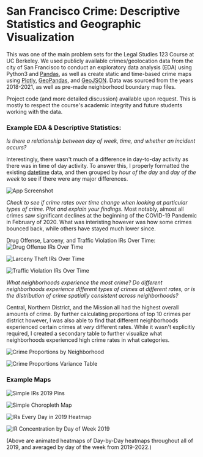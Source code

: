 
# San Francisco Crime: Descriptive Statistics and Geographic Visualization


This was one of the main problem sets for the Legal Studies 123 Course at UC Berkeley. We used publicly available crimes/geolocation data from the city of San Francisco to conduct an exploratory 
data analysis (EDA) using Python3 and [Pandas](https://pandas.pydata.org/pandas-docs/stable/user_guide/index.html#user-guide), as well as create static and time-based crime maps using [Plotly](https://plotly.com/python/), [GeoPandas](https://geopandas.org/en/stable/docs/reference/api/geopandas.GeoDataFrame.html#geopandas.GeoDataFrame), and [GeoJSON](https://geojson.org/). Data was sourced 
from the years 2018-2021, as well as pre-made neighborhood boundary map files.

Project code (and more detailed discussion) available upon request. This is mostly to respect the course's 
academic integrity and future students working with the data.


### Example EDA & Descriptive Statistics: 
*Is there a relationship between day of week, time, and whether an incident occurs?*

Interestingly, there wasn't much of a difference in day-to-day 
activity as there was in time of day activity. To answer this, 
I properly formatted the existing [datetime](https://pandas.pydata.org/docs/reference/api/pandas.to_datetime.html) data, 
and then grouped by *hour of the day* and *day of the week* to see if there were any major differences. 

![App Screenshot](https://github.com/kch0p/Legal-Studies-123-Problem-Set-1/blob/main/readme_files/images/hour_of_day_chart.png)



*Check to see if crime rates over time change when looking at particular types of crime. Plot and explain your findings.*
Most notably, almost all crimes saw significant declines at the beginning of the COVID-19 Pandemic in February of 2020. What was interisting however
was how some crimes bounced back, while others have stayed much lower since. 

Drug Offense, Larceny, and Traffic Violation IRs Over Time:
![Drug Offense IRs Over Time](https://github.com/kch0p/Legal-Studies-123-Problem-Set-1/blob/main/readme_files/images/drug_offenses_over_time.png)

![Larceny Theft IRs Over Time](https://github.com/kch0p/Legal-Studies-123-Problem-Set-1/blob/main/readme_files/images/larceny_theft_over_time.png)

![Traffic Violation IRs Over Time](https://github.com/kch0p/Legal-Studies-123-Problem-Set-1/blob/main/readme_files/images/traffic_violations_over_time.png)

*What neighborhoods experience the most crime? Do different neighborhoods experience different types of crimes at different rates, or is the distribution of crime spatially consistent across neighborhoods?*


Central, Northern District, and the Mission all had the highest overall amounts of crime. By further calculating proportions of top 10 crimes per district however, 
I was also able to find that different neighborhoods experienced certain crimes at *very* different rates. While it wasn't
explicitly required, I created a secondary table to further visualize what neighborhoods
experienced high crime rates in what categories. 

![Crime Proportions by Neighborhood](https://github.com/kch0p/Legal-Studies-123-Problem-Set-1/blob/main/readme_files/images/crime_by_neighborhood.png)

![Crime Proportions Variance Table](https://github.com/kch0p/Legal-Studies-123-Problem-Set-1/blob/main/readme_files/images/crime_proportions_by_neighborhood.png)


### Example Maps 

![Simple IRs 2019 Pins](https://github.com/kch0p/Legal-Studies-123-Problem-Set-1/blob/main/readme_files/images/simple_crimes_map.png)

![Simple Choropleth Map](https://github.com/kch0p/Legal-Studies-123-Problem-Set-1/blob/main/readme_files/images/sf_ir_choropleth(1).png)

![IRs Every Day in 2019 Heatmap](https://github.com/kch0p/Legal-Studies-123-Problem-Set-1/blob/main/readme_files/images/example%20day-day%20ir%20heatmap%202019.gif)

![IR Concentration by Day of Week 2019](https://github.com/kch0p/Legal-Studies-123-Problem-Set-1/blob/main/readme_files/images/day_of_week_ir_heatmap.gif)

(Above are animated heatmaps of Day-by-Day heatmaps throughout all of 2019, and averaged by day of the week from 2019-2022.)
